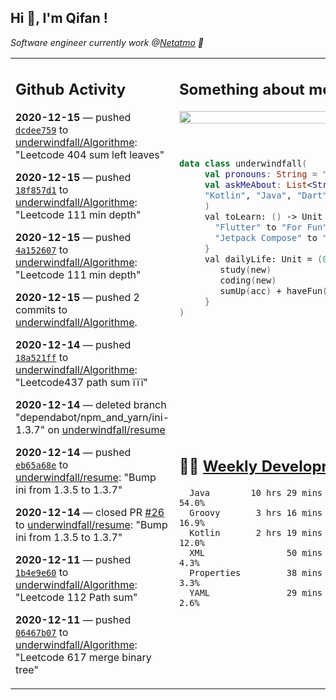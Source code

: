 <h2> Hi 👋, I'm Qifan ! </h2>
<p><em>Software engineer currently work @<a href="https://www.netatmo.com">Netatmo</a> 🔭
</em></p>
<table><tr><td valign="top" rowspan="2">

 ## Github Activity
 <!-- githubActivity starts -->
  **2020-12-15** — pushed [`dcdee759`](https://api.github.com/repos/underwindfall/Algorithme/commits/dcdee759d4077ce84918c688e2fa2131e67617e6) to [underwindfall/Algorithme](https://api.github.com/repos/underwindfall/Algorithme): "Leetcode 404 sum left leaves"

  **2020-12-15** — pushed [`18f857d1`](https://api.github.com/repos/underwindfall/Algorithme/commits/18f857d1b01c42dd1869b6d68baf88233d1ee474) to [underwindfall/Algorithme](https://api.github.com/repos/underwindfall/Algorithme): "Leetcode 111 min depth"

  **2020-12-15** — pushed [`4a152607`](https://api.github.com/repos/underwindfall/Algorithme/commits/4a15260787535ec17b01d796a8e6c891c6583e61) to [underwindfall/Algorithme](https://api.github.com/repos/underwindfall/Algorithme): "Leetcode 111 min depth"

  **2020-12-15** — pushed 2 commits to [underwindfall/Algorithme](https://api.github.com/repos/underwindfall/Algorithme).

  **2020-12-14** — pushed [`18a521ff`](https://api.github.com/repos/underwindfall/Algorithme/commits/18a521ff4d92897c4c5a6e2a00a7607121a0b17e) to [underwindfall/Algorithme](https://api.github.com/repos/underwindfall/Algorithme): "Leetcode437 path sum ïïï"

  **2020-12-14** — deleted branch "dependabot/npm_and_yarn/ini-1.3.7" on [underwindfall/resume](https://api.github.com/repos/underwindfall/resume)

  **2020-12-14** — pushed [`eb65a68e`](https://api.github.com/repos/underwindfall/resume/commits/eb65a68e274a4dae269757118388e62ea86b92ae) to [underwindfall/resume](https://api.github.com/repos/underwindfall/resume): "Bump ini from 1.3.5 to 1.3.7"

  **2020-12-14** — closed PR [#26](https://api.github.com/repos/underwindfall/resume/pulls/26) to [underwindfall/resume](https://api.github.com/repos/underwindfall/resume): "Bump ini from 1.3.5 to 1.3.7"

  **2020-12-11** — pushed [`1b4e9e60`](https://api.github.com/repos/underwindfall/Algorithme/commits/1b4e9e607df4676bd501c188e46d72b4104bd2b7) to [underwindfall/Algorithme](https://api.github.com/repos/underwindfall/Algorithme): "Leetcode 112 Path sum"

  **2020-12-11** — pushed [`06467b07`](https://api.github.com/repos/underwindfall/Algorithme/commits/06467b07625dd5937d7db47814d24241ec40fbd5) to [underwindfall/Algorithme](https://api.github.com/repos/underwindfall/Algorithme): "Leetcode 617 merge binary tree"
 <!-- githubActivity ends -->
 </td><td valign="top">

 ## Something about me
 <!-- profile starts -->
 <a href="https://github.com/underwindfall" width="100%">
  <img src="https://github-readme-stats.vercel.app/api?username=underwindfall&show_icons=true&count_private=true&theme=graywhite" width="100%"/>
 </a>
 <br/>
 <br/>
 <br/>
 
 ```kotlin
 data class underwindfall(
      val pronouns: String = "he|him",
      val askMeAbout: List<String> = listOf(
      "Kotlin", "Java", "Dart","Javascript", "Typescript"
      )
      val toLearn: () -> Unit = {
        "Flutter" to "For Fun",
        "Jetpack Compose" to "Future"
      }
      val dailyLife: Unit = (0..end).reduce { acc, new ->	
         study(new)	
         coding(new)	
         sumUp(acc) + haveFun(new)	
      }
 )
 ```
 <!-- profile ends -->
 </td></tr><tr><td valign="top">

 ## 🏊‍♂️ <a href="https://gist.github.com/underwindfall/377ee88ba1fabd1e93516e48ca9c61eb" target="_blank">Weekly Development Breakdown</a>
  <!-- codeTime starts -->
  ```text
    Java        10 hrs 29 mins  ████████████████░░░░░░░░  54.0%
    Groovy       3 hrs 16 mins  ███████░░░░░░░░░░░░░░░░░  16.9%
    Kotlin       2 hrs 19 mins  ██████░░░░░░░░░░░░░░░░░░  12.0%
    XML                50 mins  ████░░░░░░░░░░░░░░░░░░░░   4.3%
    Properties         38 mins  ████░░░░░░░░░░░░░░░░░░░░   3.3%
    YAML               29 mins  ████░░░░░░░░░░░░░░░░░░░░   2.6%
  ```
  <!-- codeTime starts -->
  </td></tr></table>